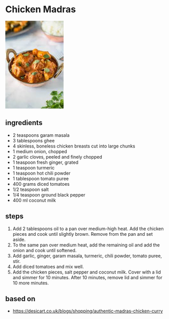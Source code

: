 # Chicken Madras

![Chicken Madras](images/chicken-madras.jpg)

## ingredients

- 2 teaspoons garam masala
- 3 tablespoons ghee
- 4 skinless, boneless chicken breasts cut into large chunks
- 1 medium onion, chopped
- 2 garlic cloves, peeled and finely chopped
- 1 teaspoon fresh ginger, grated
- 1 teaspoon turmeric
- 1 teaspoon hot chili powder
- 1 tablespoon tomato puree
- 400 grams diced tomatoes
- 1/2 teaspoon salt
- 1/4 teaspoon ground black pepper
- 400 ml coconut milk

## steps

1. Add 2 tablespoons oil to a pan over medium-high heat. Add the chicken pieces and cook until slightly brown. Remove from the pan and set aside.
2. To the same pan over medium heat, add the remaining oil and add the onion and cook until softened.
3. Add garlic, ginger, garam masala, turmeric, chili powder, tomato puree, stir.
4. Add diced tomatoes and mix well.
5. Add the chicken pieces, salt pepper and coconut milk. Cover with a lid and simmer for 10 minutes. After 10 minutes, remove lid and simmer for 10 more minutes.

## based on

- https://desicart.co.uk/blogs/shopping/authentic-madras-chicken-curry
